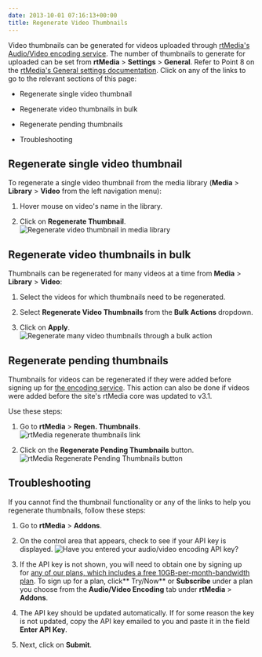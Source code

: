 ```yaml
---
date: 2013-10-01 07:16:13+00:00
title: Regenerate Video Thumbnails
---
```


Video thumbnails can be generated for videos uploaded through [rtMedia's Audio/Video encoding service](https://rtcamp.com/rtmedia/addons/audio-video-encoding-service/). The number of thumbnails to generate for uploaded can be set from **rtMedia** > **Settings** > **General**. Refer to Point 8 on the [rtMedia's General settings documentation](https://rtcamp.com/rtmedia/docs/admin/rtmedia-settings/general/).
Click on any of the links to go to the relevant sections of this page:



	
  * Regenerate single video thumbnail

	
  * Regenerate video thumbnails in bulk

	
  * Regenerate pending thumbnails

	
  * Troubleshooting




## Regenerate single video thumbnail


To regenerate a single video thumbnail from the media library (**Media** > **Library** > **Video** from the left navigation menu):



	
  1. Hover mouse on video's name in the library.

	
  2. Click on **Regenerate Thumbnail**.
![Regenerate video thumbnail in media library](https://rtcamp.com/wp-content/uploads/2013/10/mediaLibraryRegenerateVideoThumbnail.png)




## Regenerate video thumbnails in bulk


Thumbnails can be regenerated for many videos at a time from **Media** > **Library** > **Video**:



	
  1. Select the videos for which thumbnails need to be regenerated.

	
  2. Select **Regenerate Video Thumbnails** from the **Bulk Actions** dropdown.

	
  3. Click on **Apply**.
![Regenerate many video thumbnails through a bulk action](https://rtcamp.com/wp-content/uploads/2013/10/regenerateVideoThumbnailsBulk.png)




## Regenerate pending thumbnails


Thumbnails for videos can be regenerated if they were added before signing up for [the encoding service](https://rtcamp.com/rtmedia/addons/audio-video-encoding-service/). This action can also be done if videos were added before the site's rtMedia core was updated to v3.1.

Use these steps:



	
  1. Go to **rtMedia** > **Regen. Thumbnails**.
![rtMedia regenerate thumbnails link](https://rtcamp.com/wp-content/uploads/2013/10/rtMediaRegenerateThumbnailsLink.png)

	
  2. Click on the **Regenerate Pending Thumbnails** button.
![rtMedia Regenerate Pending Thumbnails button](https://rtcamp.com/wp-content/uploads/2013/10/rtMediaRegeneratePendingThumbnailButton.png)




## Troubleshooting


If you cannot find the thumbnail functionality or any of the links to help you regenerate thumbnails, follow these steps:



	
  1. Go to **rtMedia** > **Addons**.

	
  2. On the control area that appears, check to see if your API key is displayed.
![Have you entered your audio/video encoding API key?](https://rtcamp.com/wp-content/uploads/2013/10/HaveYouEnteredAPIKey.png)

	
  3. If the API key is not shown, you will need to obtain one by signing up for [any of our plans, which includes a free 10GB-per-month-bandwidth plan](https://rtcamp.com/rtmedia/addons/audio-video-encoding-service/). To sign up for a plan, click** Try/Now** or **Subscribe** under a plan you choose from the **Audio/Video Encoding** tab under **rtMedia** > **Addons**.

	
  4. The API key should be updated automatically. If for some reason the key is not updated, copy the API key emailed to you and paste it in the field **Enter API Key**.

	
  5. Next, click on **Submit**.



